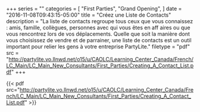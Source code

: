 +++
series = ""
categories = [
  "First Parties",
  "Grand Opening",
]
date = "2016-11-08T09:43:15-05:00"
title = "Créez une Liste de Contacts"
description = "La liste de contacts regroupe tous ceux que vous connaissez : amis, famille, collègues, personnes avec qui vous êtes en aff aires ou que vous rencontrez lors de vos déplacements. Quelle que soit la manière dont vous choisissez de vendre et de parrainer, une liste de contacts est un outil important pour relier les gens à votre entreprise PartyLite."
filetype = "pdf"
src = "http://partylite.vo.llnwd.net/o15/u/CAOLC/Learning_Center_Canada/French/LC_Main/LC_Main_New_Consultants/First_Parties/Creating_A_Contact_List.pdf"
+++

{{< pdf src="http://partylite.vo.llnwd.net/o15/u/CAOLC/Learning_Center_Canada/French/LC_Main/LC_Main_New_Consultants/First_Parties/Creating_A_Contact_List.pdf" >}}
